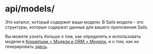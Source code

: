 # api/models/

Это каталог, который содержит ваши модели. В Sails модели - это структуры, которые содержат данные для вашего приложения Sails.

Вы можете узнать больше о том, как определять и использовать модели в [Концепции > Модели и ORM > Модели](https://sailsjs.com/documentation/concepts/models-and-orm/models), и о том, как их генерировать [здесь](https://sailsjs.com/documentation/reference/command-line-interface/sails-generate#?core-generators).

<docmeta name="displayName" value="models">

